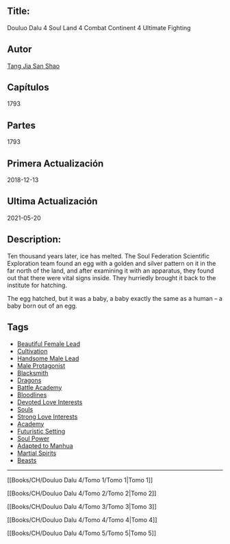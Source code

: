 
## Title:
Douluo Dalu 4
Soul Land 4
Combat Continent 4
Ultimate Fighting

## Autor
[Tang Jia San Shao](https://www.webnovelpub.com/author/tang-jia-san-shao-10032131 "Author Tang Jia San Shao")

## Capítulos
1793

## Partes
1793

## Primera Actualización
2018-12-13

## Ultima Actualización
2021-05-20

## Description:
Ten thousand years later, ice has melted. The Soul Federation Scientific Exploration team found an egg with a golden and silver pattern on it in the far north of the land, and after examining it with an apparatus, they found out that there were vital signs inside. They hurriedly brought it back to the institute for hatching.

The egg hatched, but it was a baby, a baby exactly the same as a human – a baby born out of an egg.

## Tags

- [Beautiful Female Lead](https://www.webnovelpub.com/tag/beautiful-female-lead-10032131/order-popular "Beautiful Female Lead")
- [Cultivation](https://www.webnovelpub.com/tag/cultivation-04061342/order-popular "Cultivation")
- [Handsome Male Lead](https://www.webnovelpub.com/tag/handsome-male-lead-10032131/order-popular "Handsome Male Lead")
- [Male Protagonist](https://www.webnovelpub.com/tag/male-protagonist-10032131/order-popular "Male Protagonist")
- [Blacksmith](https://www.webnovelpub.com/tag/blacksmith-10032131/order-popular "Blacksmith")
- [Dragons](https://www.webnovelpub.com/tag/dragons-04061342/order-popular "Dragons")
- [Battle Academy](https://www.webnovelpub.com/tag/battle-academy-04061342/order-popular "Battle Academy")
- [Bloodlines](https://www.webnovelpub.com/tag/bloodlines-04061342/order-popular "Bloodlines")
- [Devoted Love Interests](https://www.webnovelpub.com/tag/devoted-love-interests-04061342/order-popular "Devoted Love Interests")
- [Souls](https://www.webnovelpub.com/tag/souls-10032131/order-popular "Souls")
- [Strong Love Interests](https://www.webnovelpub.com/tag/strong-love-interests-04061342/order-popular "Strong Love Interests")
- [Academy](https://www.webnovelpub.com/tag/academy-04061342/order-popular "Academy")
- [Futuristic Setting](https://www.webnovelpub.com/tag/futuristic-setting-10032131/order-popular "Futuristic Setting")
- [Soul Power](https://www.webnovelpub.com/tag/soul-power-10032131/order-popular "Soul Power")
- [Adapted to Manhua](https://www.webnovelpub.com/tag/adapted-to-manhua-10032131/order-popular "Adapted to Manhua")
- [Martial Spirits](https://www.webnovelpub.com/tag/martial-spirits-10032131/order-popular "Martial Spirits")
- [Beasts](https://www.webnovelpub.com/tag/beasts-10032131/order-popular "Beasts")

---

[[Books/CH/Douluo Dalu 4/Tomo 1/Tomo 1|Tomo 1]]

[[Books/CH/Douluo Dalu 4/Tomo 2/Tomo 2|Tomo 2]]

[[Books/CH/Douluo Dalu 4/Tomo 3/Tomo 3|Tomo 3]]

[[Books/CH/Douluo Dalu 4/Tomo 4/Tomo 4|Tomo 4]]

[[Books/CH/Douluo Dalu 4/Tomo 5/Tomo 5|Tomo 5]]
